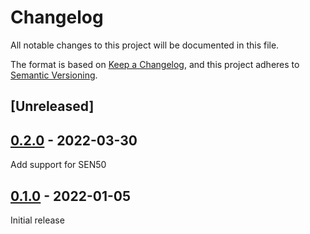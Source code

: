 # Changelog
All notable changes to this project will be documented in this file.

The format is based on [Keep a Changelog](https://keepachangelog.com/en/1.0.0/),
and this project adheres to [Semantic Versioning](https://semver.org/spec/v2.0.0.html).


## [Unreleased]


## [0.2.0] - 2022-03-30

Add support for SEN50


## [0.1.0] - 2022-01-05

Initial release

[0.2.0]: https://github.com/Sensirion/raspberry-pi-i2c-sen5x/compare/0.1.0...0.2.0
[0.1.0]: https://github.com/Sensirion/raspberry-pi-i2c-sen5x/releases/tag/0.1.0

